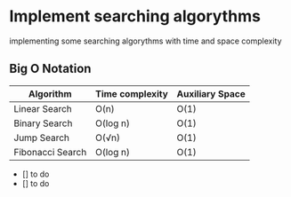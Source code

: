 # Implement searching algorythms

implementing some searching algorythms with time and space complexity

## Big O Notation

| Algorithm        | Time complexity | Auxiliary Space |
| ---------------- | --------------- | --------------- |
| Linear Search    | O(n)            | O(1)            |
| Binary Search    | O(log n)        | O(1)            |
| Jump Search      | O(√n)           | O(1)            |
| Fibonacci Search | O(log n)        | O(1)            |

- [] to do
- [] to do
